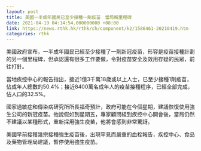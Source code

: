 ```yaml
---
layout: post
title: 美國一半成年國民已至少接種一劑疫苗　當局稱里程碑
date: 2021-04-19 04:14:54.000000000 +08:00
link: https://news.rthk.hk/rthk/ch/component/k2/1586461-20210419.htm
categories: rthk
---
```


美國政府宣布，一半成年國民已經至少接種了一劑新冠疫苗，形容是疫苗接種計劃的另一個里程碑，但承認還有很多工作要做，令對疫苗安全及效用存疑的民眾，前往打針。

當地疾控中心的報告指出，接近1億3千萬18歲或以上人士，已至少接種1劑疫苗，佔成年人總數的50.4%；接近8400萬名成年人的疫苗接種程序，已經全部完成，佔人口的32.5%。

國家過敏症和傳染病研究所所長福奇預計，政府可能在今個星期，建議恢復使用強生公司的新冠疫苗。他說假如到星期五，專家顧問組到疾控中心開會後，當局仍然不建議以某種形式，重新採用強生疫苗，他將會感到非常驚訝。

美國早前接獲幾宗接種強生疫苗後，出現罕見而嚴重的血栓報告，疾控中心、食品及藥物管理局建議，暫停使用強生疫苗。

